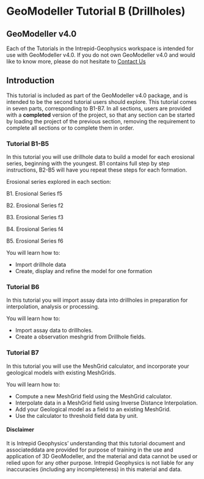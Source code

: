 # GeoModeller Tutorial B (Drillholes)
## GeoModeller v4.0
Each of the Tutorials in the Intrepid-Geophysics workspace is intended for use with GeoModeller v4.0. If you do not own GeoModeller v4.0 and would like to know more, please do not hesitate to [Contact Us](http://www.intrepid-geophysics.com/ig/index.php?page=contact-us) 
## Introduction
This tutorial is included as part of the GeoModeller v4.0 package, and is intended to be the second tutorial users should explore. This tutorial comes in seven parts, corresponding to B1-B7. In all sections, users are provided with a **completed** version of the project, so that any section can be started by loading the project of the previous section, removing the requirement to complete all sections or to complete them in order.
### Tutorial B1-B5
In this tutorial you will use drillhole data to build a model for each erosional series, beginning with the youngest. B1 contains full step by step instructions, B2-B5 will have you repeat these steps for each formation.

Erosional series explored in each section:

B1. Erosional Series f5

B2. Erosional Series f2

B3. Erosional Series f3

B4. Erosional Series f4

B5. Erosional Series f6


You will learn how to:
* Import drillhole data
* Create, display and refine the model for one formation

### Tutorial B6
In this tutorial you will import assay data into drillholes in preparation for interpolation, analysis or processing.

You will learn how to:
* Import assay data to drillholes.
* Create a observation meshgrid from Drillhole fields.

### Tutorial B7
In this tutorial you will use the MeshGrid calculator, and incorporate your geological models with existing MeshGrids.

You will learn how to:
* Compute a new MeshGrid field using the MeshGrid calculator.
* Interpolate data in a MeshGrid field using Inverse Distance Interpolation.
* Add your Geological model as a field to an existing MeshGrid.
* Use the calculator to threshold field data by unit.

#### Disclaimer

It is Intrepid Geophysics’ understanding that this tutorial document and associateddata are provided for purpose of training in the use and application of 3D GeoModeller, and the material and data cannot be used or relied upon for any other purpose. Intrepid Geophysics is not liable for any inaccuracies (including any incompleteness) in this material and data.
